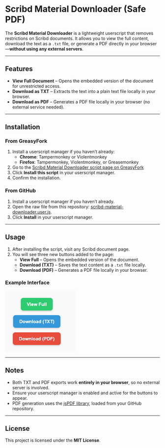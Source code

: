 # Scribd Material Downloader (Safe PDF)

The **Scribd Material Downloader** is a lightweight userscript that removes restrictions on Scribd documents. It allows you to view the full content, download the text as a `.txt` file, or generate a PDF directly in your browser—**without using any external servers**.

---

## Features

- **View Full Document** – Opens the embedded version of the document for unrestricted access.  
- **Download as TXT** – Extracts the text into a plain text file locally in your browser.  
- **Download as PDF** – Generates a PDF file locally in your browser (no external service needed).

---

## Installation

### From GreasyFork
1. Install a userscript manager if you haven’t already:
   - **Chrome**: Tampermonkey or Violentmonkey  
   - **Firefox**: Tampermonkey, Violentmonkey, or Greasemonkey  
2. Go to the [Scribd Material Downloader script page on GreasyFork](https://greasyfork.org/en/scripts/550292-scribd-material-downloader-safe-pdf)  
3. Click **Install this script** in your userscript manager.  
4. Confirm the installation.

### From GitHub
1. Install a userscript manager if you haven’t already.  
2. Open the raw file from this repository: [scribd-material-downloader.user.js](https://raw.githubusercontent.com/Angesom12/scribd-material-downloader/main/scribd-material-downloader.user.js).  
3. Click **Install** in your userscript manager.

---

## Usage

1. After installing the script, visit any Scribd document page.  
2. You will see three new buttons added to the page:  
   - **View Full** – Opens the embedded version of the document.  
   - **Download (TXT)** – Saves the text content as a `.txt` file locally.  
   - **Download (PDF)** – Generates a PDF file locally in your browser.  

### Example Interface

![Scribd Material Downloader Interface](Scribd_material_downloader_Interface.PNG)

---

## Notes

- Both TXT and PDF exports work **entirely in your browser**, so no external server is involved.  
- Ensure your userscript manager is enabled and active for the buttons to appear.  
- PDF generation uses the [jsPDF library](https://github.com/parallax/jsPDF), loaded from your GitHub repository.

---

## License

This project is licensed under the **MIT License**.

